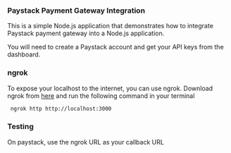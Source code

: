 ### Paystack Payment Gateway Integration

This is a simple Node.js application that demonstrates how to integrate Paystack payment gateway into a Node.js application.

You will need to create a Paystack account and get your API keys from the dashboard.

### ngrok

To expose your localhost to the internet, you can use ngrok. Download ngrok from [here](https://ngrok.com/download) and run the following command in your terminal


```bash
 ngrok http http://localhost:3000
```


### Testing

On paystack, use the ngrok URL as your callback URL

